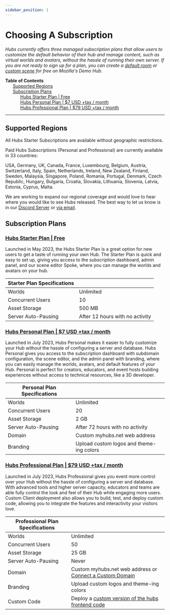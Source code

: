 ```yaml
---
sidebar_position: 1
---
```


# Choosing A Subscription

_Hubs currently offers three managed subscription plans that allow users to customize the default behavior of their hub and manage content, such as virtual worlds and avatars, without the hassle of running their own server. If you are not ready to sign up for a plan, you can create a [default room](https://hubs.mozilla.com/) or [custom scene](https://hubs.mozilla.com/spoke) for free on Mozilla's Demo Hub._

**Table of Contents**\
&nbsp;&nbsp;&nbsp;&nbsp;&nbsp;&nbsp;[Supported Regions](#supported-regions)\
&nbsp;&nbsp;&nbsp;&nbsp;&nbsp;&nbsp;[Subscription Plans](#subscription-plans)\
&nbsp;&nbsp;&nbsp;&nbsp;&nbsp;&nbsp;&nbsp;&nbsp;&nbsp;&nbsp;&nbsp;&nbsp;[Hubs Starter Plan | Free](#hubs-starter-plan--freehttpshubsmozillacomsubscribe)\
&nbsp;&nbsp;&nbsp;&nbsp;&nbsp;&nbsp;&nbsp;&nbsp;&nbsp;&nbsp;&nbsp;&nbsp;[Hubs Personal Plan | $7 USD +tax / month](#hubs-personal-plan--7-usd-tax--monthhttpshubsmozillacomsubscribe)\
&nbsp;&nbsp;&nbsp;&nbsp;&nbsp;&nbsp;&nbsp;&nbsp;&nbsp;&nbsp;&nbsp;&nbsp;[Hubs Professional Plan | $79 USD +tax / month](#hubs-professional-plan--79-usd-tax--monthhttpshubsmozillacomsubscribe)

---

## Supported Regions

All Hubs Starter Subscriptions are available without geographic restrictions.

Paid Hubs Subscriptions (Personal and Professional) are currently available in 33 countries:

USA, Germany, UK, Canada, France, Luxembourg, Belgium, Austria, Switzerland, Italy, Spain, Netherlands, Ireland, New Zealand, Finland, Sweden, Malaysia, Singapore, Poland, Romania, Portugal, Denmark, Czech Republic, Hungary, Bulgaria, Croatia, Slovakia, Lithuania, Slovenia, Latvia, Estonia, Cyprus, Malta.

We are working to expand our regional coverage and would love to hear where you would like to see Hubs released. The best way to let us know is in our [Discord Server](https://discord.com/channels/498741086295031808/1047462879076560926/1047537940047339570) or [via email](mailto:hubs-feedback@mozilla.com?subject=[New-Region-Request]).

## Subscription Plans

### [Hubs Starter Plan | Free](https://hubs.mozilla.com/#subscribe)

Launched in May 2023, the Hubs Starter Plan is a great option for new users to get a taste of running your own Hub. The Starter Plan is quick and easy to set up, giving you access to the subscription dashboard, admin panel, and our scene editor Spoke, where you can manage the worlds and avatars on your hub.

| Starter Plan Specifications |                                 |
| --------------------------- | ------------------------------- |
| Worlds                      | Unlimited                       |
| Concurrent Users            | 10                              |
| Asset Storage               | 500 MB                          |
| Server Auto-Pausing         | After 12 hours with no activity |

### [Hubs Personal Plan | $7 USD +tax / month](https://hubs.mozilla.com/#subscribe)

Launched in July 2023, Hubs Personal makes it easier to fully customize your Hub without the hassle of configuring a server and database. Hubs Personal gives you access to the subscription dashboard with subdomain configuration, the scene editor, and the admin panel with branding, where you can easily manage the worlds, avatars, and default features of your Hub. Personal is perfect for creators, educators, and event hosts building experiences without access to technical resources, like a 3D developer.

| Personal Plan Specifications |                                          |
| ---------------------------- | ---------------------------------------- |
| Worlds                       | Unlimited                                |
| Concurrent Users             | 20                                       |
| Asset Storage                | 2 GB                                     |
| Server Auto-Pausing          | After 72 hours with no activity          |
| Domain                       | Custom myhubs.net web address            |
| Branding                     | Upload custom logos and theme-ing colors |

### [Hubs Professional Plan | $79 USD +tax / month](https://hubs.mozilla.com/#subscribe)

Launched in July 2023, Hubs Professional gives you event more control over your Hub without the hassle of configuring a server and database. With advanced tools and higher server capacity, educators and teams are able fully control the look and feel of their Hub while engaging more users. Custom Client deployment also allows you to build, test, and deploy custom code, allowing you to integrate the features and interactivity your visitors love.

| Professional Plan Specifications |                                                                                |
| -------------------------------- | ------------------------------------------------------------------------------ |
| Worlds                           | Unlimited                                                                      |
| Concurrent Users                 | 50                                                                             |
| Asset Storage                    | 25 GB                                                                          |
| Server Auto-Pausing              | Never                                                                          |
| Domain                           | Custom myhubs.net web address or [Connect a Custom Domain](./custom-domain.md) |
| Branding                         | Upload custom logos and theme-ing colors                                       |
| Custom Code                      | Deploy a [custom version of the hubs frontend code](./custom-client.md)        |
